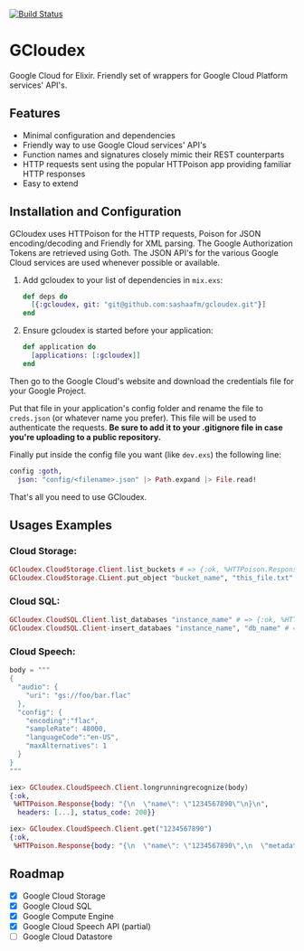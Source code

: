 [![Build Status](https://travis-ci.org/sashaafm/gcloudex.svg?branch=master)](https://travis-ci.org/sashaafm/gcloudex)
# GCloudex

 Google Cloud for Elixir.
 Friendly set of wrappers for Google Cloud Platform services' API's.

## Features
- Minimal configuration and dependencies
- Friendly way to use Google Cloud services' API's
- Function names and signatures closely mimic their REST counterparts
- HTTP requests sent using the popular HTTPoison app providing familiar HTTP responses
- Easy to extend

## Installation and Configuration

GCloudex uses HTTPoison for the HTTP requests, Poison for JSON encoding/decoding and Friendly for XML parsing. The Google Authorization Tokens are retrieved using Goth. The JSON API's for the various Google Cloud services are used whenever possible or available.

  1. Add gcloudex to your list of dependencies in `mix.exs`:

        ```elixir
        def deps do
          [{:gcloudex, git: "git@github.com:sashaafm/gcloudex.git"}]
        end
        ```

  2. Ensure gcloudex is started before your application:

        ```elixir
        def application do
          [applications: [:gcloudex]]
        end
        ```

Then go to the Google Cloud's website and download the credentials file for your Google Project.

Put that file in your application's config folder and rename the file to
`creds.json` (or whatever name you prefer). This file will be used to authenticate the requests. **Be sure to add it to your .gitignore file in case you're uploading to a public repository.**

Finally put inside the config file you want (like `dev.exs`) the following line:

```elixir
config :goth,
  json: "config/<filename>.json" |> Path.expand |> File.read!
```

That's all you need to use GCloudex.

## Usages Examples
### Cloud Storage:
```elixir
GCloudex.CloudStorage.Client.list_buckets # => {:ok, %HTTPoison.Response{body: ..., status_code: 200}}
GCloudex.CloudStorage.CLient.put_object "bucket_name", "this_file.txt" # => {:ok, %HTTPoison.Response{body: ..., status_code: 200}}
```

### Cloud SQL:
```elixir
GCloudex.CloudSQL.Client.list_databases "instance_name" # => {:ok, %HTTPoison.Response{body: ...,status_code: 200}}
GCloudex.CloudSQL.Client-insert_databaes "instance_name", "db_name" # => {:ok, %HTTPoison.Response{body: ...,status_code: 200}}
```

### Cloud Speech:
```elixir
body = """
{
  "audio": {
    "uri": "gs://foo/bar.flac"
  },
  "config": {
    "encoding":"flac",
    "sampleRate": 48000,
    "languageCode":"en-US",
    "maxAlternatives": 1
  }
}
"""

iex> GCloudex.CloudSpeech.Client.longrunningrecognize(body)
{:ok,
 %HTTPoison.Response{body: "{\n  \"name\": \"1234567890\"\n}\n",
  headers: [...], status_code: 200}}

iex> GCloudex.CloudSpeech.Client.get("1234567890")
{:ok,
 %HTTPoison.Response{body: "{\n  \"name\": \"1234567890\",\n  \"metadata\": {...
```

## Roadmap

 - [x] Google Cloud Storage
 - [x] Google Cloud SQL
 - [x] Google Compute Engine
 - [X] Google Cloud Speech API (partial)
 - [ ] Google Cloud Datastore
